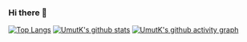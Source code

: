 ### Hi there 👋

[![Top Langs](https://github-readme-stats.vercel.app/api/top-langs/?username=xUmutKx&bg_color=ffffff)](https://github.com/anuraghazra/github-readme-stats)
[![UmutK's github stats](https://github-readme-stats.vercel.app/api?username=xUmutKx&bg_color=ffffff)](https://github.com/anuraghazra/github-readme-stats)
[![UmutK's github activity graph](https://github-readme-activity-graph.vercel.app/graph?username=xUmutKx&bg_color=ffffff)](https://github.com/ashutosh00710/github-readme-activity-graph)
